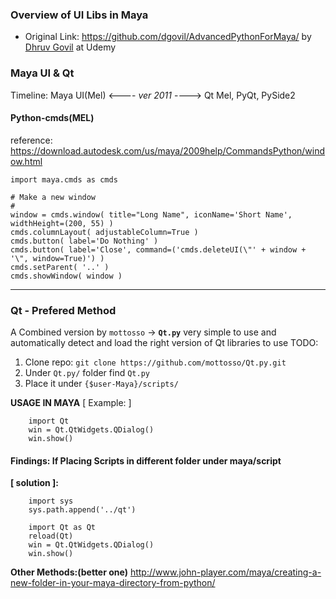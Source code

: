 ### Overview of UI Libs in Maya
* Original Link: https://github.com/dgovil/AdvancedPythonForMaya/ by [Dhruv Govil](https://www.udemy.com/user/dhruv-govil/) at Udemy

### Maya UI & Qt
Timeline: Maya UI(Mel) <---- *ver 2011* ----> Qt
Mel, PyQt, PySide2


#### Python-cmds(MEL)
reference: https://download.autodesk.com/us/maya/2009help/CommandsPython/window.html
```
import maya.cmds as cmds

# Make a new window
#
window = cmds.window( title="Long Name", iconName='Short Name', widthHeight=(200, 55) )
cmds.columnLayout( adjustableColumn=True )
cmds.button( label='Do Nothing' )
cmds.button( label='Close', command=('cmds.deleteUI(\"' + window + '\", window=True)') )
cmds.setParent( '..' )
cmds.showWindow( window )
```

----


### Qt - Prefered Method
A Combined version by `mottosso` -> **`Qt.py`**
very simple to use and automatically detect and load the right version of Qt libraries to use
TODO:
1. Clone repo: 
`git clone https://github.com/mottosso/Qt.py.git`
2. Under `Qt.py/` folder find `Qt.py`
3. Place it under `{$user-Maya}/scripts/`

**USAGE IN MAYA** [ Example: ]
```
    import Qt
    win = Qt.QtWidgets.QDialog()
    win.show()
```


#### Findings: If Placing Scripts in different folder under maya/script
**[ solution ]:**
```
    import sys
    sys.path.append('../qt')

    import Qt as Qt
    reload(Qt)
    win = Qt.QtWidgets.QDialog()
    win.show()
```
**Other Methods:(better one)**
http://www.john-player.com/maya/creating-a-new-folder-in-your-maya-directory-from-python/
